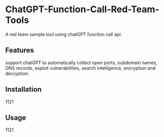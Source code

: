 # ChatGPT-Function-Call-Red-Team-Tools
A red team sample tool using chatGPT function call api.
## Features
support chatGPT to automatically collect open ports, subdomain names, DNS records, exploit vulnerabilities, search intelligence, encryption and decryption.
## Installation
1121
## Usage
1121
